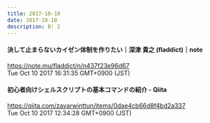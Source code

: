 ```yaml
---
title: 2017-10-10
date: 2017-10-10
description: B! 2
---
```


#### 決して止まらないカイゼン体制を作りたい｜深津 貴之 (fladdict)｜note
https://note.mu/fladdict/n/n437f23e96d67<br>
Tue Oct 10 2017 16:31:35 GMT+0900 (JST)<br>


#### 初心者向けシェルスクリプトの基本コマンドの紹介 - Qiita
https://qiita.com/zayarwinttun/items/0dae4cb66d8f4bd2a337<br>
Tue Oct 10 2017 12:34:28 GMT+0900 (JST)<br>


